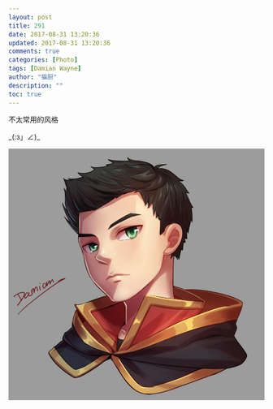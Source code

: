 ```yaml
---
layout: post
title: 291
date: 2017-08-31 13:20:36
updated: 2017-08-31 13:20:36
comments: true
categories: [Photo]
tags: [Damian Wayne]
author: "猫厨"
description: ""
toc: true
---
```


<p>不太常用的风格</p> 
<p>_(:з」∠)_</p>

![](https://raw.githubusercontent.com/alicewish/meowchain247/master/img_cVZNdzJtQk9JV2NqMHhTeXltQW1PMVdqaHVRQTU4NG52RHRoYzRGTHlKNWZsVVg5ejl0MkpnPT0.jpg)